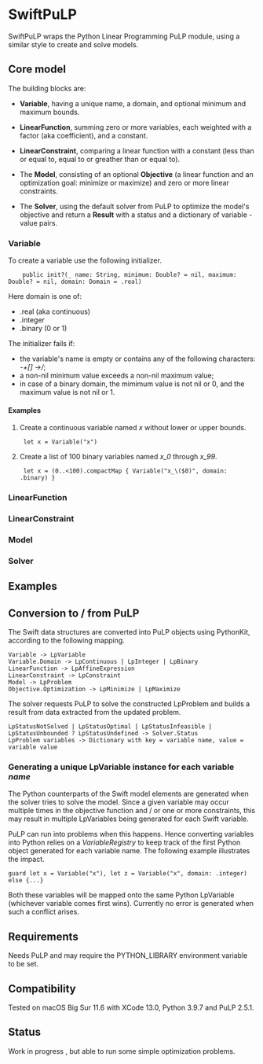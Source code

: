 # SwiftPuLP

SwiftPuLP wraps the Python Linear Programming PuLP module, using a similar style to create and solve models.

## Core model

The building blocks are:

* **Variable**, having a unique name, a domain, and optional minimum and maximum bounds.

* **LinearFunction**, summing zero or more variables, each weighted with a factor (aka coefficient), and a constant.

* **LinearConstraint**, comparing a linear function with a constant (less than or equal to, equal to or greather than or equal to).

* The **Model**, consisting of an optional **Objective** (a linear function and an optimization goal: minimize or maximize) and zero or more linear constraints.

* The **Solver**, using the default solver from PuLP to optimize the model's objective and return a **Result** with a status and a dictionary of variable - value pairs.

### Variable

To create a variable use the following initializer.

        public init?(_ name: String, minimum: Double? = nil, maximum: Double? = nil, domain: Domain = .real)

Here domain is one of:

* .real (aka continuous)
* .integer
* .binary (0 or 1)

The initializer fails if:

* the variable's name is empty or contains any of the following characters: *-+[] ->/*;
* a non-nil minimum value exceeds a non-nil maximum value;
* in case of a binary domain, the mimimum value is not nil or 0, and the maximum value is not nil or 1.

#### Examples

1. Create a continuous variable named *x* without lower or upper bounds.

        let x = Variable("x")

2. Create a list of 100 binary variables named *x_0* through *x_99*.

        let x = (0..<100).compactMap { Variable("x_\($0)", domain: .binary) }

### LinearFunction

### LinearConstraint

### Model

### Solver

## Examples

## Conversion to / from PuLP

The Swift data structures are converted into PuLP objects using PythonKit, according to the following mapping.

    Variable -> LpVariable
    Variable.Domain -> LpContinuous | LpInteger | LpBinary
    LinearFunction -> LpAffineExpression
    LinearConstraint -> LpConstraint
    Model -> LpProblem
    Objective.Optimization -> LpMinimize | LpMaximize

The solver requests PuLP to solve the constructed LpProblem and builds a result from data extracted from the updated problem.

    LpStatusNotSolved | LpStatusOptimal | LpStatusInfeasible | LpStatusUnbounded ? LpStatusUndefined -> Solver.Status
    LpProblem variables -> Dictionary with key = variable name, value = variable value

### Generating a unique LpVariable instance for each variable *name*

The Python counterparts of the Swift model elements are generated when the solver tries to solve the model. Since a given variable may occur multiple times in the objective function and / or one or more constraints, this may result in multiple LpVariables being generated for each Swift variable.

PuLP can run into problems when this happens. Hence converting variables into Python relies on a *VariableRegistry* to keep track of the first Python object generated for each variable name. The following example illustrates the impact.

    guard let x = Variable("x"), let z = Variable("x", domain: .integer) else {...}

Both these variables will be mapped onto the same Python LpVariable (whichever variable comes first wins). Currently no error is generated when such a conflict arises.

## Requirements

Needs PuLP and may require the PYTHON_LIBRARY environment variable to be set.

## Compatibility

Tested on macOS Big Sur 11.6 with XCode 13.0, Python 3.9.7 and PuLP 2.5.1.

## Status

Work in progress , but able to run some simple optimization problems.
